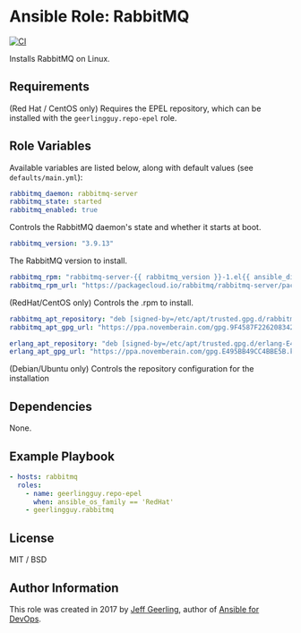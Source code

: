# Ansible Role: RabbitMQ

[![CI](https://github.com/geerlingguy/ansible-role-rabbitmq/workflows/CI/badge.svg?event=push)](https://github.com/geerlingguy/ansible-role-rabbitmq/actions?query=workflow%3ACI)

Installs RabbitMQ on Linux.

## Requirements

(Red Hat / CentOS only) Requires the EPEL repository, which can be installed with the `geerlingguy.repo-epel` role.

## Role Variables

Available variables are listed below, along with default values (see `defaults/main.yml`):

```yaml
rabbitmq_daemon: rabbitmq-server
rabbitmq_state: started
rabbitmq_enabled: true
```

Controls the RabbitMQ daemon's state and whether it starts at boot.

```yaml
rabbitmq_version: "3.9.13"
```

The RabbitMQ version to install.

```yaml
rabbitmq_rpm: "rabbitmq-server-{{ rabbitmq_version }}-1.el{{ ansible_distribution_major_version }}.noarch.rpm"
rabbitmq_rpm_url: "https://packagecloud.io/rabbitmq/rabbitmq-server/packages/el/{{ ansible_distribution_major_version }}/{{ rabbitmq_rpm }}/download"
```

(RedHat/CentOS only) Controls the .rpm to install.

```yaml
rabbitmq_apt_repository: "deb [signed-by=/etc/apt/trusted.gpg.d/rabbitmq-9F4587F226208342.gpg] https://ppa1.novemberain.com/rabbitmq/rabbitmq-server/deb/{{ ansible_distribution | lower }} {{ ansible_distribution_release }} main"
rabbitmq_apt_gpg_url: "https://ppa.novemberain.com/gpg.9F4587F226208342.key"

erlang_apt_repository: "deb [signed-by=/etc/apt/trusted.gpg.d/erlang-E495BB49CC4BBE5B.gpg] https://ppa2.novemberain.com/rabbitmq/rabbitmq-erlang/deb/{{ ansible_distribution | lower }} {{ ansible_distribution_release }} main"
erlang_apt_gpg_url: "https://ppa.novemberain.com/gpg.E495BB49CC4BBE5B.key"
```

(Debian/Ubuntu only) Controls the repository configuration for the installation

## Dependencies

None.

## Example Playbook

```yaml
- hosts: rabbitmq
  roles:
    - name: geerlingguy.repo-epel
      when: ansible_os_family == 'RedHat'
    - geerlingguy.rabbitmq
```

## License

MIT / BSD

## Author Information

This role was created in 2017 by [Jeff Geerling](https://www.jeffgeerling.com/), author of [Ansible for DevOps](https://www.ansiblefordevops.com/).
